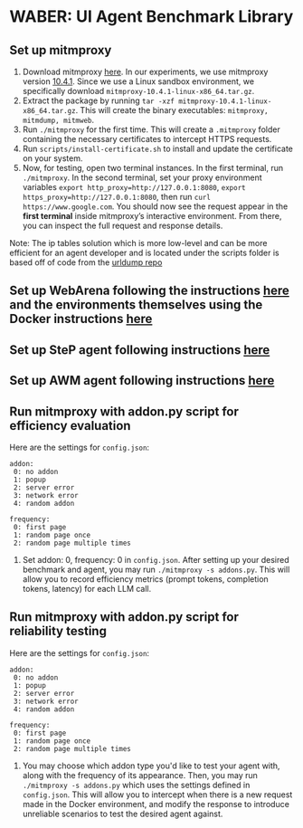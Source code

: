 # WABER: UI Agent Benchmark Library

## Set up mitmproxy
1. Download mitmproxy [here](https://mitmproxy.org/downloads/).
In our experiments, we use mitmproxy version [10.4.1](https://mitmproxy.org/downloads/#10.4.1/).
Since we use a Linux sandbox environment, we specifically download `mitmproxy-10.4.1-linux-x86_64.tar.gz`.
2. Extract the package by running `tar -xzf mitmproxy-10.4.1-linux-x86_64.tar.gz`.
This will create the binary executables: `mitmproxy, mitmdump, mitmweb`. 
4. Run `./mitmproxy` for the first time. This will create a `.mitmproxy` folder containing the necessary certificates to intercept HTTPS requests.
5. Run `scripts/install-certificate.sh` to install and update the certificate on your system.
6. Now, for testing, open two terminal instances. In the first terminal, run `./mitmproxy`. In the second terminal, set your proxy environment variables `export http_proxy=http://127.0.0.1:8080`, `export https_proxy=http://127.0.0.1:8080`, then run `curl https://www.google.com`. You should now see the request appear in the **first terminal** inside mitmproxy’s interactive environment. From there, you can inspect the full request and response details.

Note: The ip tables solution which is more low-level and can be more efficient for an agent developer and is located under the scripts folder is based off of code from the [urldump repo](https://github.com/lemonsqueeze/urldump)

## Set up WebArena following the instructions [here](https://github.com/web-arena-x/webarena) and the environments themselves using the Docker instructions [here](https://github.com/web-arena-x/webarena/blob/main/environment_docker/README.md)

## Set up SteP agent following instructions [here](https://github.com/asappresearch/webagents-step)

## Set up AWM agent following instructions [here](https://github.com/zorazrw/agent-workflow-memory)

## Run mitmproxy with addon.py script for **efficiency** evaluation
Here are the settings for `config.json`:
```
addon:
 0: no addon 
 1: popup 
 2: server error
 3: network error
 4: random addon

frequency:
 0: first page
 1: random page once
 2: random page multiple times
```

1. Set addon: 0, frequency: 0 in `config.json`. After setting up your desired benchmark and agent, you may run `./mitmproxy -s addons.py`. This will allow you to record efficiency metrics (prompt tokens, completion tokens, latency) for each LLM call. 

## Run mitmproxy with addon.py script for **reliability** testing
Here are the settings for `config.json`:
```
addon:
 0: no addon 
 1: popup 
 2: server error
 3: network error
 4: random addon

frequency:
 0: first page
 1: random page once
 2: random page multiple times
```

1. You may choose which addon type you'd like to test your agent with, along with the frequency of its appearance. Then, you may run `./mitmproxy -s addons.py` which uses the settings defined in `config.json`. This will allow you to intercept when there is a new request made in the Docker environment, and modify the response to introduce unreliable scenarios to test the desired agent against.  




